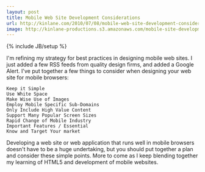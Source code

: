 ```yaml
---
layout: post
title: Mobile Web Site Development Considerations
url: http://kinlane.com/2010/07/08/mobile-web-site-development-considerations/
image: http://kinlane-productions.s3.amazonaws.com/mobile-site-development/mobile-browser.jpg
---
```

{% include JB/setup %}
I'm refining my strategy for best practices in designing mobile web sites. I just added a few RSS feeds from quality design firms, and added a Google Alert. I've put together a few things to consider when designing your web site for mobile browsers:

	Keep it Simple
	Use White Space
	Make Wise Use of Images
	Employ Mobile Specific Sub-Domains
	Only Include High Value Content
	Support Many Popular Screen Sizes
	Rapid Change of Mobile Industry
	Important Features / Essential
	Know and Target Your market

Developing a web site or web application that runs well in mobile browsers doesn't have to be a huge undertaking, but you should put together a plan and consider these simple points.   More to come as I keep blending together my learning of HTML5 and development of mobile websites.